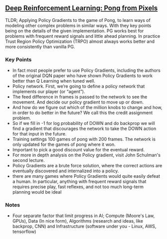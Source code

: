 ## [Deep Reinforcement Learning: Pong from Pixels](http://karpathy.github.io/2016/05/31/rl/)

TLDR; Applying Policy Gradients to the game of Pong, to learn ways of modeling other complex problems in similar ways. With they key points being on the details of the given implementation. PG works best for problems with frequent reward signals and little ahead planning. In practice Trust Region Policy Optimization (TRPO) almost always works better and more consistently than vanilla PG.

### Key Points
- In fact most people prefer to use Policy Gradients, including the authors of the original DQN paper who have shown Policy Gradients to work better than Q Learning when tuned well.
- Policy network. First, we’re going to define a policy network that implements our player (or “agent”).
- The feed difference in frames is passed to the network to see the movement. And decide our policy gradient to move up or down.
- And how do we figure out which of the million knobs to change and how, in order to do better in the future? We call this the credit assignment problem.
-  So if we fill in -1 for log probability of DOWN and do backprop we will find a gradient that discourages the network to take the DOWN action for that input in the future.
- Training settings 100 games of pong with 200 frames. The network is only updated for the games of pong where it won. 
- Important to pick a good discount value for the eventual reward.
- For more in depth analysis on the Policy gradient, visit John Schulman's second lecture.
- Policy Gradients are a brute force solution, where the correct actions are eventually discovered and internalized into a policy.
- there are many games where Policy Gradients would quite easily defeat a human. In particular, anything with frequent reward signals that requires precise play, fast reflexes, and not too much long-term planning would be ideal


### Notes
- Four separate factor that limit progress in AI; Compute (Moore's Law, GPUs), Data (In nice form), Algorithms (research and ideas, like backprop, CNN) and Infrastructure (software under you - Linux, AWS, tensorflow)
